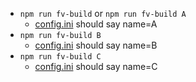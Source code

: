 * `npm run fv-build` or `npm run fv-build A`
  * [config.ini](./src/config.ini) should say name=A
* `npm run fv-build B`
  * [config.ini](./src/config.ini) should say name=B
* `npm run fv-build C`
  * [config.ini](./src/config.ini) should say name=C
